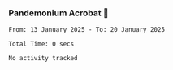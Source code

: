 ### Pandemonium Acrobat 🤸

<!--START_SECTION:waka-->

```all_time
From: 13 January 2025 - To: 20 January 2025

Total Time: 0 secs

No activity tracked
```

<!--END_SECTION:waka-->
